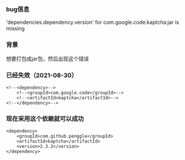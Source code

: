 
### bug信息

 'dependencies.dependency.version' for com.google.code:kaptcha:jar is missing
 
### 背景

想要打包成jar包，然后出现这个错误 
 
###  已经失效（2021-08-30）
```text
<!--<dependency>-->
	<!--<groupId>com.google.code</groupId>-->
	<!--<artifactId>kaptcha</artifactId>-->
<!--</dependency>-->
```

### 现在采用这个依赖就可以成功
```text
<dependency>
	<groupId>com.github.penggle</groupId>
	<artifactId>kaptcha</artifactId>
	<version>2.3.2</version>
</dependency>
```

